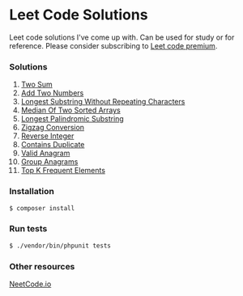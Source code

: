 # Leet Code Solutions

Leet code solutions I've come up with. Can be used for study or for reference. Please consider subscribing to [Leet code premium](https://leetcode.com/subscribe/).

### Solutions
1. [Two Sum](app/TwoSum)
2. [Add Two Numbers](app/AddTwoNumbers)
3. [Longest Substring Without Repeating Characters](app/LongestSubstringWithoutRepeatingCharacters)
4. [Median Of Two Sorted Arrays](app/MedianOfTwoSortedArrays)
5. [Longest Palindromic Substring](app/LongestPalindromicSubstring)
6. [Zigzag Conversion](app/ZigZagConversion)
7. [Reverse Integer](app/ReverseInteger)
8. [Contains Duplicate](app/ContainsDuplicate)
9. [Valid Anagram](app/ValidAnagram)
10. [Group Anagrams](app/GroupAnagrams)
11. [Top K Frequent Elements](app/TopKFrequentElements)

### Installation

```bash
$ composer install
```

### Run tests
```bash
$ ./vendor/bin/phpunit tests
```

### Other resources
[NeetCode.io](https://needcode.io)